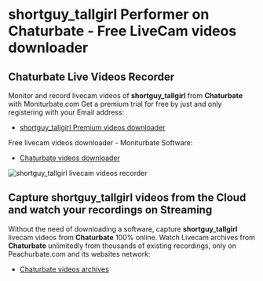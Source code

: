 # shortguy_tallgirl Performer on Chaturbate - Free LiveCam videos downloader

## Chaturbate Live Videos Recorder

Monitor and record livecam videos of **shortguy_tallgirl** from **Chaturbate** with Moniturbate.com
Get a premium trial for free by just and only registering with your Email address:
* [shortguy_tallgirl Premium videos downloader](https://moniturbate.com/request-demo-licence-key.html)

Free livecam videos downloader - Moniturbate Software:
* [Chaturbate videos downloader](https://moniturbate.com/moniturbate-download-software.html)

![shortguy_tallgirl livecam videos recorder](https://peachurnet.com/templates/moniturbate-software.png)


## Capture shortguy_tallgirl videos from the Cloud and watch your recordings on Streaming

Without the need of downloading a software, capture **shortguy_tallgirl** livecam videos from **Chaturbate** 100% online.
Watch Livecam archives from **Chaturbate** unlimitedly from thousands of existing recordings, only on Peachurbate.com and its websites network:
* [Chaturbate videos archives](https://peachurnet.com/)